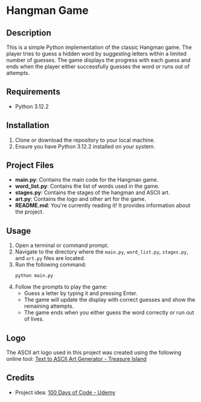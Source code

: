 # Hangman Game

## Description
This is a simple Python implementation of the classic Hangman game. The player tries to guess a hidden word by suggesting letters within a limited number of guesses. The game displays the progress with each guess and ends when the player either successfully guesses the word or runs out of attempts.

## Requirements
- Python 3.12.2

## Installation
1. Clone or download the repository to your local machine.
2. Ensure you have Python 3.12.2 installed on your system.

## Project Files
- **main.py**: Contains the main code for the Hangman game.
- **word_list.py**: Contains the list of words used in the game.
- **stages.py**: Contains the stages of the hangman and ASCII art.
- **art.py**: Contains the logo and other art for the game.
- **README.md**: You're currently reading it! It provides information about the project.

## Usage
1. Open a terminal or command prompt.
2. Navigate to the directory where the `main.py`, `word_list.py`, `stages.py`, and `art.py` files are located.
3. Run the following command:
    ```
    python main.py
    ```
4. Follow the prompts to play the game:
   - Guess a letter by typing it and pressing Enter.
   - The game will update the display with correct guesses and show the remaining attempts.
   - The game ends when you either guess the word correctly or run out of lives.

## Logo
The ASCII art logo used in this project was created using the following online tool:
[Text to ASCII Art Generator - Treasure Island](https://patorjk.com/software/taag/#p=testall&f=Graffiti&t=Hangman%20Game)

## Credits
- Project idea: [100 Days of Code - Udemy](https://www.udemy.com/course/100-days-of-code/?couponCode=KEEPLEARNING)
